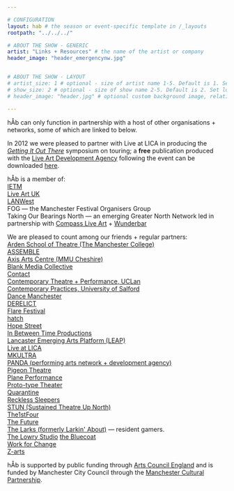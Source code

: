 ```yaml
---

# CONFIGURATION
layout: hab # the season or event-specific template in /_layouts
rootpath: "../../../"

# ABOUT THE SHOW - GENERIC
artist: "Links + Resources" # the name of the artist or company
header_image: "header_emergencynw.jpg"    


# ABOUT THE SHOW - LAYOUT
# artist_size: 1 # optional - size of artist name 1-5. Default is 1. Set longer names to lower values
# show_size: 2 # optional - size of show name 2-5. Default is 2. Set longer names to lower values
# header_image: "header.jpg" # optional custom background image, relative to current page

---
```


hÅb can only function in partnership with a host of other organisations + networks, some of which are linked to below.    

In 2012 we were pleased to partner with Live at LICA in producing the [*Getting It Out There*](http://www.liveatlica.org/whats-on/symposium-getting-it-out-there) symposium on touring; a **free** publication produced with the [Live Art Development Agency](http://www.thisisliveart.co.uk) following the event can be downloaded [here](http://habmcr.posthaven.com/getting-it-out-there-publication-free-to-down).    
        
hÅb is a member of:    
[IETM](http://ietm.org)  
[Live Art UK](http://www.liveartuk.org/index.htm)    
[LANWest](http://www.lanwest.org)   
FOG — the Manchester Festival Organisers Group   
Taking Our Bearings North — an emerging Greater North Network led in partnership with [Compass Live Art](http://compassliveart.org.uk) + [Wunderbar](http://www.wunderbarfestival.co.uk)    
   
We are pleased to count among our friends + regular partners:    
[Arden School of Theatre (The Manchester College)](http://www.themanchestercollege.ac.uk/subject-area/arden)    
[ASSEMBLE](http://assembletheatre.wordpress.com)       
[Axis Arts Centre (MMU Cheshire)](http://www.axisartscentre.org.uk)    
[Blank Media Collective](http://blankmediacollective.org)    
[Contact](http://contactmcr.com)  
[Contemporary Theatre + Performance, UCLan](http://www.uclan.ac.uk/information/courses/ba_hons_contemporary_theatre_and_performance.php)    
[Contemporary Practices, University of Salford](http://www.salford.ac.uk/courses/performance-contemporary-practices?mode=ov)    
[Dance Manchester](http://www.dancemanchester.org)    
[DERELICT](http://www.derelictlive.org)       
[Flare Festival](http://www.flarefestival.com)    
[hatch](http://www.hatchnottingham.org.uk)    
[Hope Street](http://www.hope-street.org)          
[In Between Time Productions](http://inbetweentime.co.uk)    
[Lancaster Emerging Arts Platform (LEAP)](http://www.talkwithleap.com)      
[Live at LICA](https://www.liveatlica.org/home)    
[MKULTRA](http://www.mkultra.org.uk)    
[PANDA (performing arts network + development agency)](http://www.panda-arts.org.uk)        
[Pigeon Theatre](http://pigeontheatre.wordpress.com)    
[Plane Performance](http://www.planeperformance.co.uk)    
[Proto-type Theater](http://proto-type.org)    
[Quarantine](http://www.qtine.com)    
[Reckless Sleepers](http://www.reckless-sleepers.co.uk)    
[STUN (Sustained Theatre Up North)](http://stunlive.com)         
[The1stFour](http://the1st4.blogspot.co.uk)       
[The Future](http://www.the-future.co.uk)    
[The Larks (formerly Larkin' About)](http://www.the-larks.com) — resident gamers.    
[The Lowry Studio](http://www.thelowry.com/developed-with/the-studio-microsite/welcome)
[the Bluecoat](http://www.thebluecoat.org.uk)   
[Work for Change](http://change.coop)   
[Z-arts](http://www.z-arts.org)    
       
hÅb is supported by public funding through [Arts Council England](http://www.artscouncil.org.uk) and is funded by Manchester City Council through the [Manchester Cultural Partnership](http://www.manchesterculturalpartnership.org).
